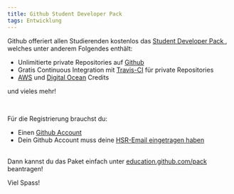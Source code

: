 ```yaml
---
title: Github Student Developer Pack
tags: Entwicklung
---
```


Github offeriert allen Studierenden kostenlos das [Student Developer Pack
](https://education.github.com/pack), welches unter anderem Folgendes enthält:


- Unlimitierte private Repositories auf [Github](https://github.com)
- Gratis Continuous Integration mit [Travis-CI](https://travis-ci.org/) für private Repositories
- [AWS](https://aws.amazon.com/de/) und [Digital Ocean](https://www.digitalocean.com/) Credits

und vieles mehr!

<br>

Für die Registrierung brauchst du:

- Einen [Github Account](https://github.com/join)
- Dein Github Account muss deine [HSR-Email eingetragen haben](https://github.com/settings/emails)

<br>Dann kannst du das Paket einfach unter [education.github.com/pack](https://education.github.com/pack) beantragen!

Viel Spass!

